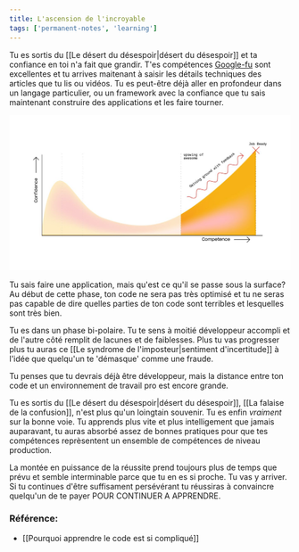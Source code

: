 ```yaml
---
title: L'ascension de l'incroyable
tags: ['permanent-notes', 'learning']
---
```


Tu es sortis du [[Le désert du désespoir|désert du désespoir]] et ta confiance en toi n'a fait que grandir. T'es compétences [Google-fu](https://english.stackexchange.com/questions/19967/what-does-google-fu-mean) sont excellentes et tu arrives maitenant à saisir les détails techniques des articles que tu lis ou vidéos. Tu es peut-être déjà aller en profondeur dans un langage particulier, ou un framework avec la confiance que tu sais maintenant construire des applications et les faire tourner. 

![ascension](ascension.png)

Tu sais faire une application, mais qu'est ce qu'il se passe sous la surface? Au début de cette phase, ton code ne sera pas très optimisé et tu ne seras pas capable de dire quelles parties de ton code sont terribles et lesquelles sont très bien.

Tu es dans un phase bi-polaire. Tu te sens à moitié développeur accompli et de l'autre côté remplit de lacunes et de faiblesses. Plus tu vas progresser plus tu auras ce [[Le syndrome de l'imposteur|sentiment d'incertitude]] à l'idée que quelqu'un te 'démasque' comme une fraude. 

Tu penses que tu devrais déjà être développeur, mais la distance entre ton code et un environnement de travail pro est encore grande. 

Tu es sortis du [[Le désert du désespoir|désert du désespoir]], [[La falaise de la confusion]], n'est plus qu'un loingtain souvenir. Tu es enfin *vraiment* sur la bonne voie. Tu apprends plus vite et plus intelligement que jamais auparavant, tu auras absorbé assez de bonnes pratiques pour que tes compétences reprèsentent un ensemble de compétences de niveau production. 

La montée en puissance de la réussite prend toujours plus de temps que prévu et semble interminable parce que tu en es si proche. Tu vas y arriver. Si tu continues d'être suffisament persévérant tu réussiras à convaincre quelqu'un de te payer POUR CONTINUER A APPRENDRE.


### Référence: 
- [[Pourquoi apprendre le code est si compliqué]]
